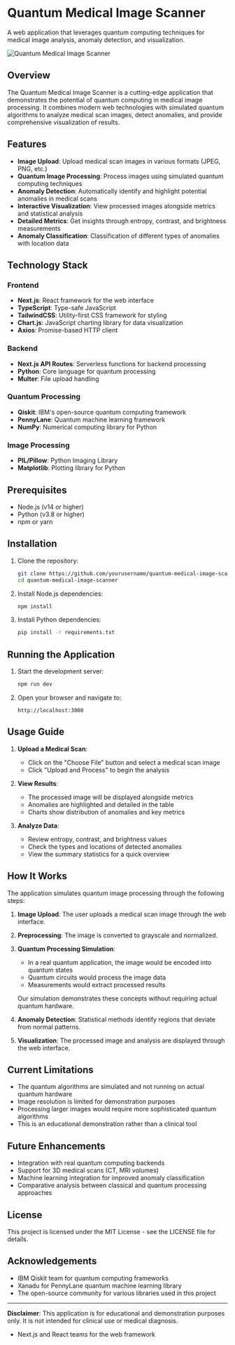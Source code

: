 # Quantum Medical Image Scanner

A web application that leverages quantum computing techniques for medical image analysis, anomaly detection, and visualization.

![Quantum Medical Image Scanner](https://via.placeholder.com/1200x630?text=Quantum+Medical+Image+Scanner)

## Overview

The Quantum Medical Image Scanner is a cutting-edge application that demonstrates the potential of quantum computing in medical image processing. It combines modern web technologies with simulated quantum algorithms to analyze medical scan images, detect anomalies, and provide comprehensive visualization of results.

## Features

- **Image Upload**: Upload medical scan images in various formats (JPEG, PNG, etc.)
- **Quantum Image Processing**: Process images using simulated quantum computing techniques
- **Anomaly Detection**: Automatically identify and highlight potential anomalies in medical scans
- **Interactive Visualization**: View processed images alongside metrics and statistical analysis
- **Detailed Metrics**: Get insights through entropy, contrast, and brightness measurements
- **Anomaly Classification**: Classification of different types of anomalies with location data

## Technology Stack

### Frontend
- **Next.js**: React framework for the web interface
- **TypeScript**: Type-safe JavaScript
- **TailwindCSS**: Utility-first CSS framework for styling
- **Chart.js**: JavaScript charting library for data visualization
- **Axios**: Promise-based HTTP client

### Backend
- **Next.js API Routes**: Serverless functions for backend processing
- **Python**: Core language for quantum processing
- **Multer**: File upload handling

### Quantum Processing
- **Qiskit**: IBM's open-source quantum computing framework
- **PennyLane**: Quantum machine learning framework
- **NumPy**: Numerical computing library for Python

### Image Processing
- **PIL/Pillow**: Python Imaging Library
- **Matplotlib**: Plotting library for Python

## Prerequisites

- Node.js (v14 or higher)
- Python (v3.8 or higher)
- npm or yarn

## Installation

1. Clone the repository:
   ```bash
   git clone https://github.com/yourusername/quantum-medical-image-scanner.git
   cd quantum-medical-image-scanner
   ```

2. Install Node.js dependencies:
   ```bash
   npm install
   ```

3. Install Python dependencies:
   ```bash
   pip install -r requirements.txt
   ```

## Running the Application

1. Start the development server:
   ```bash
   npm run dev
   ```

2. Open your browser and navigate to:
   ```
   http://localhost:3000
   ```

## Usage Guide

1. **Upload a Medical Scan**:
   - Click on the "Choose File" button and select a medical scan image
   - Click "Upload and Process" to begin the analysis

2. **View Results**:
   - The processed image will be displayed alongside metrics
   - Anomalies are highlighted and detailed in the table
   - Charts show distribution of anomalies and key metrics

3. **Analyze Data**:
   - Review entropy, contrast, and brightness values
   - Check the types and locations of detected anomalies
   - View the summary statistics for a quick overview

## How It Works

The application simulates quantum image processing through the following steps:

1. **Image Upload**: The user uploads a medical scan image through the web interface.

2. **Preprocessing**: The image is converted to grayscale and normalized.

3. **Quantum Processing Simulation**: 
   - In a real quantum application, the image would be encoded into quantum states
   - Quantum circuits would process the image data
   - Measurements would extract processed results
   
   Our simulation demonstrates these concepts without requiring actual quantum hardware.

4. **Anomaly Detection**: Statistical methods identify regions that deviate from normal patterns.

5. **Visualization**: The processed image and analysis are displayed through the web interface.

## Current Limitations

- The quantum algorithms are simulated and not running on actual quantum hardware
- Image resolution is limited for demonstration purposes
- Processing larger images would require more sophisticated quantum algorithms
- This is an educational demonstration rather than a clinical tool

## Future Enhancements

- Integration with real quantum computing backends
- Support for 3D medical scans (CT, MRI volumes)
- Machine learning integration for improved anomaly classification
- Comparative analysis between classical and quantum processing approaches

## License

This project is licensed under the MIT License - see the LICENSE file for details.

## Acknowledgements

- IBM Qiskit team for quantum computing frameworks
- Xanadu for PennyLane quantum machine learning library
- The open-source community for various libraries used in this project

---

**Disclaimer**: This application is for educational and demonstration purposes only. It is not intended for clinical use or medical diagnosis. 
- Next.js and React teams for the web framework 